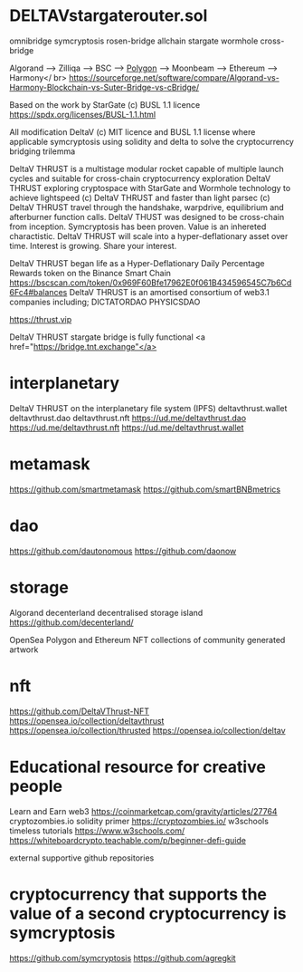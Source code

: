 # DELTAVstargaterouter.sol
omnibridge symcryptosis rosen-bridge allchain stargate wormhole cross-bridge

Algorand --> Zilliqa --> BSC --> <a href="https://copilot.polygon.technology/">Polygon</a> --> Moonbeam --> Ethereum --> Harmony</ br>
https://sourceforge.net/software/compare/Algorand-vs-Harmony-Blockchain-vs-Suter-Bridge-vs-cBridge/

Based on the work by StarGate (c) BUSL 1.1 licence
https://spdx.org/licenses/BUSL-1.1.html

All modification DeltaV (c) MIT licence and BUSL 1.1 license where applicable
symcryptosis using solidity and delta to solve the cryptocurrency bridging trilemma

DeltaV THRUST is a multistage modular rocket capable of multiple launch cycles and suitable for cross-chain cryptocurrency exploration
DeltaV THRUST exploring cryptospace with StarGate and Wormhole technology to achieve lightspeed (c) DeltaV THRUST and faster than light parsec (c) DeltaV THRUST travel through the handshake, warpdrive, equilibrium and afterburner function calls. DeltaV THUST was designed to be cross-chain from inception. Symcryptosis has been proven. Value is an inhereted charactistic. DeltaV THRUST will scale into a hyper-deflationary asset over time. Interest is growing. Share your interest. 

DeltaV THRUST began life as a Hyper-Deflationary Daily Percentage Rewards token on the Binance Smart Chain
https://bscscan.com/token/0x969F60Bfe17962E0f061B434596545C7b6Cd6Fc4#balances
DeltaV THRUST is an amortised consortium of web3.1 companies including;
DICTATORDAO
PHYSICSDAO

https://thrust.vip

DeltaV THRUST stargate bridge is fully functional
<a href="https://bridge.tnt.exchange"</a>

# interplanetary
DeltaV THRUST on the interplanetary file system (IPFS)
deltavthrust.wallet
deltavthrust.dao
deltavthrust.nft
https://ud.me/deltavthrust.dao
https://ud.me/deltavthrust.nft
https://ud.me/deltavthrust.wallet

# metamask
https://github.com/smartmetamask
https://github.com/smartBNBmetrics
# dao
https://github.com/dautonomous
https://github.com/daonow
# storage
Algorand decenterland decentralised storage island
https://github.com/decenterland/

OpenSea Polygon and Ethereum NFT collections of community generated artwork
# nft
https://github.com/DeltaVThrust-NFT
https://opensea.io/collection/deltavthrust
https://opensea.io/collection/thrusted
https://opensea.io/collection/deltav

# Educational resource for creative people
Learn and Earn web3
https://coinmarketcap.com/gravity/articles/27764
cryptozombies.io solidity primer
https://cryptozombies.io/
w3schools timeless tutorials
https://www.w3schools.com/
https://whiteboardcrypto.teachable.com/p/beginner-defi-guide

external supportive github repositories
# cryptocurrency that supports the value of a second cryptocurrency is symcryptosis
https://github.com/symcryptosis
https://github.com/agregkit
